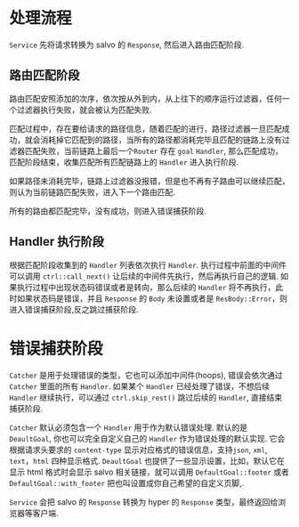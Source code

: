 # 处理流程

`Service` 先将请求转换为 salvo 的 `Response`, 然后进入路由匹配阶段. 

## 路由匹配阶段

路由匹配安照添加的次序，依次按从外到内，从上往下的顺序运行过滤器，任何一个过滤器执行失败，就会被认为匹配失败.

匹配过程中，存在要给请求的路径信息，随着匹配的进行，路径过滤器一旦匹配成功，就会消耗掉它匹配到的路径，当所有的路径都消耗完毕且匹配的链路上没有过滤器匹配失败，当前链路上最后一个`Router` 存在 `goal` `Handler`, 那么匹配成功，匹配阶段结束，收集匹配所有匹配链路上的 `Handler` 进入执行阶段.

如果路径未消耗完毕，链路上过滤器没报错，但是也不再有子路由可以继续匹配，则认为当前链路匹配失败，进入下一个路由匹配.

所有的路由都匹配完毕，没有成功，则进入错误捕获阶段.

## Handler 执行阶段

根据匹配阶段收集到的 `Handler` 列表依次执行 `Handler`. 执行过程中前面的中间件可以调用 `ctrl::call_next()` 让后续的中间件先执行，然后再执行自己的逻辑. 如果执行过程中出现状态码错误或者是转向，那么后续的 `Handler` 将不再执行，此时如果状态码是错误，并且 `Response` 的 `Body` 未设置或者是 `ResBody::Error`，则进入错误捕获阶段,反之跳过捕获阶段.

# 错误捕获阶段

`Catcher` 是用于处理错误的类型，它也可以添加中间件(hoops), 错误会依次通过 `Catcher` 里面的所有 `Handler`. 如果某个 `Handler` 已经处理了错误，不想后续 `Handler` 继续执行，可以通过 `ctrl.skip_rest()` 跳过后续的 `Handler`, 直接结束捕获阶段.

`Catcher` 默认必须包含一个 `Handler` 用于作为默认错误处理. 默认的是 `DeaultGoal`, 你也可以完全自定义自己的 `Handler` 作为错误处理的默认实现. 它会根据请求头要求的 `content-type` 显示对应格式的错误信息，支持`json`, `xml`, `text`，`html` 四种显示格式. `DeaultGoal` 也提供了一些显示设置，比如，默认它在显示 html 格式时会显示 salvo 相关链接，就可以调用 `DefaultGoal::footer` 或者 `DefaultGoal::with_footer` 把也叫设置成你自己希望的自定义页脚,.

`Service` 会把 salvo 的 `Response` 转换为 hyper 的 `Response` 类型，最终返回给浏览器等客户端.
